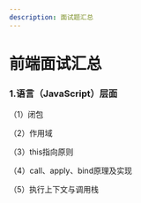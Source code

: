 ```yaml
---
description: 面试题汇总
---
```


# 前端面试汇总

### 1.语言（JavaScript）层面

（1）闭包

（2）作用域

（3）this指向原则

（4）call、apply、bind原理及实现

（5）执行上下文与调用栈





